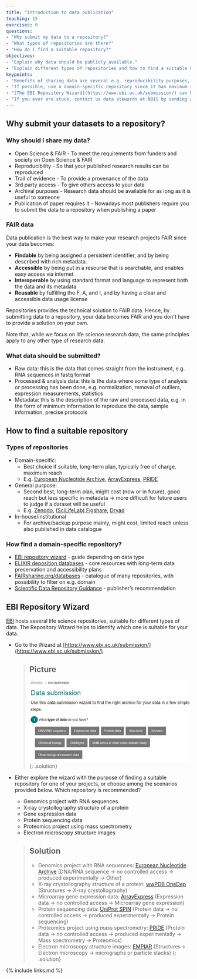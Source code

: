 ```yaml
---
title: "Introduction to data publication"
teaching: 15
exercises: 0
questions:
- "Why submit my data to a repository?"
- "What types of repositories are there?"
- "How do I find a suitable repository?"
objectives:
- "Explain why data should be publicly available."
- "Explain different types of repositories and how to find a suitable one."
keypoints:
- "Benefits of sharing data are several e.g. reproducibility purposes, follow the Open Science directive, meet requirement from publishers."
- "If possible, use a domain-specific repository since it has maximum reach in the research community. This is the best way to ensure that your data becomes FAIR." 
- "[The EBI Repository Wizard](https://www.ebi.ac.uk/submission/) can help you find a suitable repository for your life science data."
- "If you ever are stuck, contact us data stewards at NBIS by sending an email to **[data-management@scilifelab.se](mailto:data-management@scilifelab.se)** or ask for a consultation via **[our homepage](https://nbis.se/support/supportform/index.php?form=consultation)**."
---
```

## Why submit your datasets to a repository?
### Why should I share my data?
* Open Science & FAIR - To meet the requirements from funders and society on Open Science & FAIR
* Reproducibility - So that your published research results can be reproduced
* Trail of evidence - To provide a provenance of the data
* 3rd party access - To give others access to your data
* Archival purposes - Research data should be available for as long as it is useful to someone
* Publication of paper requires it - Nowadays most publishers require you to submit the data to a repository when publishing a paper

### FAIR data
Data publication is the best way to make your research projects FAIR since your data becomes:
* **Findable** by being assigned a persistent identifier, and by being described with rich metadata.
* **Accessible** by being put in a resourse that is searchable, and enables easy access via internet
* **Interoperable** by using standard format and language to represent both the data and its metadata
* **Reusable** by fulfilling the F, A, and I, and by having a clear and accessible data usage license

Repositories provides the technical solution to FAIR data. Hence, by submitting data to a repository, your data becomes FAIR and you don't have to provide a solution on your own.

Note that, while we focus on life science research data, the same principles apply to any other type of research data.

### What data should be submitted?
* Raw data: this is the data that comes straight from the instrument, e.g. RNA sequences in fastq format
* Processed & analysis data: this is the data where some type of analysis or processing has been done, e.g. normalization, removal of outliers, expression measurements, statistics
* Metadata: this is the description of the raw and processed data, e.g. in the form of minimum information to reproduce the data, sample information, precise protocols

## How to find a suitable repository
### Types of repositories
* Domain-specific: 
    * Best choice if suitable, long-term plan, typically free of charge, maximum reach 
    * E.g. [European Nucleotide Archive](https://www.ebi.ac.uk/ena/browser/home), [ArrayExpress](https://www.ebi.ac.uk/arrayexpress), [PRIDE](http://www.ebi.ac.uk/pride)
* General purpose: 
    * Second best, long-term plan, might cost (now or in future), good reach but less specific in metadata → more difficult for future users to judge if a dataset will be useful
    * E.g. [Zenodo](https://zenodo.org/), [(SciLifeLab) Figshare](https://scilifelab.figshare.com/), [Dryad](https://datadryad.org/)
* In-house/institutional
    * For archive/backup purpose mainly, might cost, limited reach unless also published in data catalogue

### How find a domain-specific repository?
* [EBI repository wizard](https://www.ebi.ac.uk/submission/) - guide depending on data type
* [ELIXIR deposition databases](https://elixir-europe.org/platforms/data/elixir-deposition-databases) - core resources with long-term data preservation and accessibility plans
* [FAIRsharing.org/databases](https://fairsharing.org/databases/) - catalogue of many repositories, with possibility to filter on e.g. domain
* [Scientific Data Repository Guidance](https://www.nature.com/sdata/policies/repositories#life) - publisher’s recommendation

<!-- Do we have suggestions for how scientists outside of life science can find repos? -->

## EBI Repository Wizard

[EBI](https://www.ebi.ac.uk/) hosts several life science repositories, suitable for different types of data. The Repository Wizard helps to identify which one is suitable for your data.

* Go to the Wizard at [https://www.ebi.ac.uk/submission/](https://www.ebi.ac.uk/submission/)

  > ## Picture
  > ![wizard-home](../fig/wizard-home.jpg)
  {: .solution}

* Either explore the wizard with the purpose of finding a suitable repository for one of your projects, or choose among the scenarios provided below. Which repository is recommended?

  * Genomics project with RNA sequences
  * X-ray crystollography structure of a protein
  * Gene expression data
  * Protein sequencing data
  * Proteomics project using mass spectrometry
  * Electron microscopy structure images

  > ## Solution
  > * Genomics project with RNA sequences: [European Nucleotide Archive](https://www.ebi.ac.uk/ena/browser/submit) (DNA/RNA sequence -> no controlled access -> produced experimentally -> Other)
  > * X-ray crystollography structure of a protein: [wwPDB OneDep](https://deposit-pdbe.wwpdb.org/deposition) (Structures -> X-ray crystollography)
  > * Microarray gene expression data: [ArrayExpress](https://www.ebi.ac.uk/arrayexpress/submit/overview.html) (Expression data -> no controlled access -> Microarray gene expression)
  > * Protein sequencing data: [UniProt SPIN](https://www.ebi.ac.uk/swissprot/Submissions/spin/) (Protein data -> no controlled access -> produced experimentally -> Protein sequencing)
  > * Proteomics project using mass spectrometry: [PRIDE](https://www.ebi.ac.uk/pride/markdownpage/submitdatapage) (Protein data -> no controlled access -> produced experimentally -> Mass spectrometry -> Proteomics)
  > * Electron microscopy structure images: [EMPIAR](https://www.ebi.ac.uk/pdbe/emdb/empiar/deposition/) (Structures-> Electron microscopy -> micrographs or particle stacks)
  {: .solution}

{% include links.md %}

